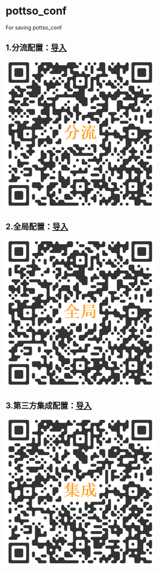 # pottso_conf
For saving pottso_conf

## 1.分流配置：[导入](https://raw.githubusercontent.com/fifanav/pottso_conf/master/PotatsoConfig.conf)
![Alt text](/QRimage/1.png "分流配置")
## 2.全局配置：[导入](https://raw.githubusercontent.com/fifanav/pottso_conf/master/potatso_geoip.conf)
![Alt text](/QRimage/2.png "全局配置")
## 3.第三方集成配置：[导入](https://raw.githubusercontent.com/fifanav/pottso_conf/master/rules_public.conf)
![Alt text](/QRimage/3.png "集成配置")
